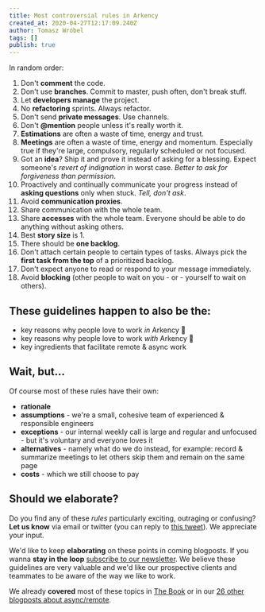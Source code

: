 ```yaml
---
title: Most controversial rules in Arkency
created_at: 2020-04-27T12:17:09.240Z
author: Tomasz Wróbel
tags: []
publish: true
---
```


In random order:

1. Don't **comment** the code.
0. Don't use **branches**. Commit to master, push often, don't break stuff.
0. Let **developers manage** the project.
0. No **refactoring** sprints. Always refactor.
0. Don't send **private messages**. Use channels.
0. Don't **@mention** people unless it's really worth it.
0. **Estimations** are often a waste of time, energy and trust.
0. **Meetings** are often a waste of time, energy and momentum. Especially true if they're large, compulsory, regularly scheduled or not focused.
0. Got an **idea**? Ship it and prove it instead of asking for a blessing. Expect someone's _revert of indignation_ in worst case. _Better to ask for forgiveness than permission_.
0. Proactively and continually communicate your progress instead of **asking questions** only when stuck. _Tell, don't ask_.
0. Avoid **communication proxies**.
0. Share communication with the whole team.
0. Share **accesses** with the whole team. Everyone should be able to do anything without asking others.
0. Best **story size** is 1.
0. There should be **one backlog**.
0. Don't attach certain people to certain types of tasks. Always pick the **first task from the top** of a prioritized backlog.
0. Don't expect anyone to read or respond to your message immediately.
0. Avoid **blocking** (other people to wait on you - or - yourself to wait on others).

## These guidelines happen to also be the:

* key reasons why people love to work _in_ Arkency 💚
* key reasons why people love to work _with_ Arkency 💚
* key ingredients that facilitate remote & async work 

## Wait, but...

Of course most of these rules have their own:

* **rationale** 
* **assumptions** - we're a small, cohesive team of experienced & responsible engineers
* **exceptions** - our internal weekly call is large and regular and unfocused - but it's voluntary and everyone loves it
* **alternatives** - namely what do we do instead, for example: record & summarize meetings to let others skip them and remain on the same page
* **costs** - which we still choose to pay

## Should we elaborate?

Do you find any of these _rules_ particularly exciting, outraging or confusing? **Let us know** via email or twitter (you can reply to [this tweet](https://twitter.com/arkency/status/1254784379190038534)). We appreciate your input.

We'd like to keep **elaborating** on these points in coming blogposts. If you wanna **stay in the loop** [subscribe to our newsletter](https://arkency.com/newsletter/). We believe these guidelines are very valuable and we'd like our prospective clients and teammates to be aware of the way we like to work. 

We already **covered** most of these topics in [The Book](https://arkency.dpdcart.com/product/71091) or in our [26 other blogposts about async/remote](https://blog.arkency.com/tags/async-remote/).
